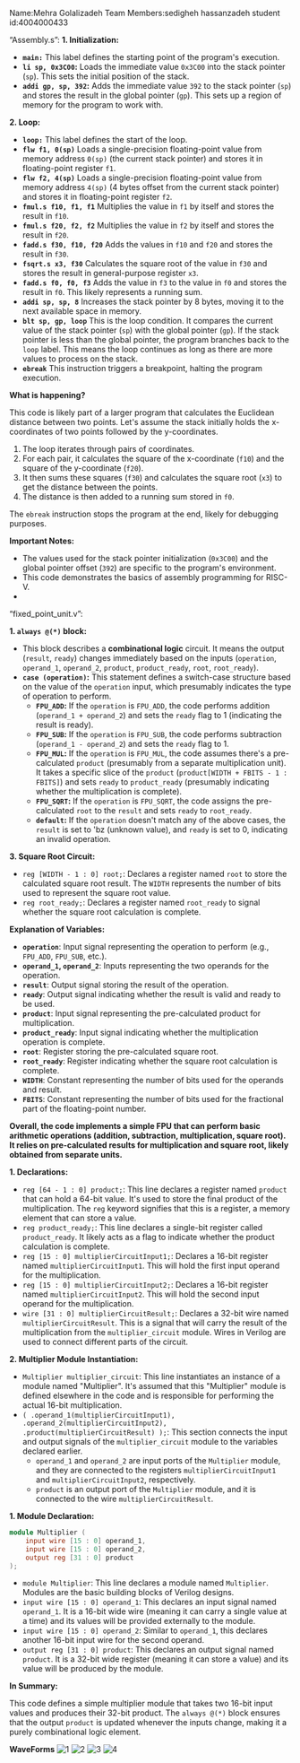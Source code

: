 Name:Mehra Golalizadeh
Team Members:sedigheh hassanzadeh
student id:4004000433

“Assembly.s”:
**1. Initialization:**

* **`main:`** This label defines the starting point of the program's execution.
* **`li sp, 0x3C00`:**  Loads the immediate value `0x3C00` into the stack pointer (`sp`). This sets the initial position of the stack.
* **`addi gp, sp, 392`:** Adds the immediate value `392` to the stack pointer (`sp`) and stores the result in the global pointer (`gp`). This sets up a region of memory for the program to work with.

**2. Loop:**

* **`loop:`** This label defines the start of the loop. 
* **`flw f1, 0(sp)`** Loads a single-precision floating-point value from memory address `0(sp)` (the current stack pointer) and stores it in floating-point register `f1`.
* **`flw f2, 4(sp)`** Loads a single-precision floating-point value from memory address `4(sp)` (4 bytes offset from the current stack pointer) and stores it in floating-point register `f2`. 
* **`fmul.s f10, f1, f1`**  Multiplies the value in `f1` by itself and stores the result in `f10`.
* **`fmul.s f20, f2, f2`** Multiplies the value in `f2` by itself and stores the result in `f20`. 
* **`fadd.s f30, f10, f20`** Adds the values in `f10` and `f20` and stores the result in `f30`.
* **`fsqrt.s x3, f30`**  Calculates the square root of the value in `f30` and stores the result in general-purpose register `x3`.
* **`fadd.s f0, f0, f3`** Adds the value in `f3` to the value in `f0` and stores the result in `f0`. This likely represents a running sum.
* **`addi sp, sp, 8`**  Increases the stack pointer by 8 bytes, moving it to the next available space in memory.
* **`blt sp, gp, loop`**  This is the loop condition. It compares the current value of the stack pointer (`sp`) with the global pointer (`gp`). If the stack pointer is less than the global pointer, the program branches back to the `loop` label. This means the loop continues as long as there are more values to process on the stack.
* **`ebreak`** This instruction triggers a breakpoint, halting the program execution. 

**What is happening?**

This code is likely part of a larger program that calculates the Euclidean distance between two points.  Let's assume the stack initially holds the x-coordinates of two points followed by the y-coordinates. 

1. The loop iterates through pairs of coordinates. 
2. For each pair, it calculates the square of the x-coordinate (`f10`) and the square of the y-coordinate (`f20`).
3. It then sums these squares (`f30`) and calculates the square root (`x3`) to get the distance between the points.
4. The distance is then added to a running sum stored in `f0`. 

The `ebreak` instruction stops the program at the end, likely for debugging purposes.

**Important Notes:**
* The values used for the stack pointer initialization (`0x3C00`) and the global pointer offset (`392`) are specific to the program's environment.
* This code demonstrates the basics of assembly programming for RISC-V.
* 
“fixed_point_unit.v”:

**1.  `always @(*)` block:**

   - This block describes a **combinational logic** circuit. It means the output (`result`, `ready`) changes immediately based on the inputs (`operation`, `operand_1`, `operand_2`, `product`, `product_ready`, `root`, `root_ready`).
   - **`case (operation)`:** This statement defines a switch-case structure based on the value of the `operation` input, which presumably indicates the type of operation to perform.
      - **`FPU_ADD`:** If the `operation` is `FPU_ADD`, the code performs addition (`operand_1 + operand_2`) and sets the `ready` flag to 1 (indicating the result is ready).
      - **`FPU_SUB`:** If the `operation` is `FPU_SUB`, the code performs subtraction (`operand_1 - operand_2`) and sets the `ready` flag to 1.
      - **`FPU_MUL`:** If the `operation` is `FPU_MUL`, the code assumes there's a pre-calculated `product` (presumably from a separate multiplication unit). It takes a specific slice of the `product` (`product[WIDTH + FBITS - 1 : FBITS]`) and sets `ready` to `product_ready` (presumably indicating whether the multiplication is complete).
      - **`FPU_SQRT`:** If the `operation` is `FPU_SQRT`, the code assigns the pre-calculated `root` to the `result` and sets `ready` to `root_ready`.
      - **`default`:** If the `operation` doesn't match any of the above cases, the `result` is set to 'bz (unknown value), and `ready` is set to 0, indicating an invalid operation.


**3. Square Root Circuit:**

   - `reg [WIDTH - 1 : 0] root;`: Declares a register named `root` to store the calculated square root result. The `WIDTH` represents the number of bits used to represent the square root value.
   - `reg root_ready;`: Declares a register named `root_ready` to signal whether the square root calculation is complete.

**Explanation of Variables:**

- **`operation`**: Input signal representing the operation to perform (e.g., `FPU_ADD`, `FPU_SUB`, etc.).
- **`operand_1`, `operand_2`**: Inputs representing the two operands for the operation.
- **`result`**: Output signal storing the result of the operation.
- **`ready`**: Output signal indicating whether the result is valid and ready to be used.
- **`product`**: Input signal representing the pre-calculated product for multiplication.
- **`product_ready`**: Input signal indicating whether the multiplication operation is complete.
- **`root`**: Register storing the pre-calculated square root.
- **`root_ready`**: Register indicating whether the square root calculation is complete.
- **`WIDTH`**: Constant representing the number of bits used for the operands and result.
- **`FBITS`**: Constant representing the number of bits used for the fractional part of the floating-point number.

**Overall, the code implements a simple FPU that can perform basic arithmetic operations (addition, subtraction, multiplication, square root). It relies on pre-calculated results for multiplication and square root, likely obtained from separate units.**

**1. Declarations:**

- `reg [64 - 1 : 0] product;`: This line declares a register named `product` that can hold a 64-bit value. It's used to store the final product of the multiplication. The `reg` keyword signifies that this is a register, a memory element that can store a value.
- `reg product_ready;`: This line declares a single-bit register called `product_ready`. It likely acts as a flag to indicate whether the product calculation is complete.
- `reg [15 : 0] multiplierCircuitInput1;`: Declares a 16-bit register named `multiplierCircuitInput1`. This will hold the first input operand for the multiplication.
- `reg [15 : 0] multiplierCircuitInput2;`:  Declares a 16-bit register named `multiplierCircuitInput2`. This will hold the second input operand for the multiplication.
- `wire [31 : 0] multiplierCircuitResult;`: Declares a 32-bit wire named `multiplierCircuitResult`. This is a signal that will carry the result of the multiplication from the `multiplier_circuit` module. Wires in Verilog are used to connect different parts of the circuit.

**2. Multiplier Module Instantiation:**

- `Multiplier multiplier_circuit`: This line instantiates an instance of a module named "Multiplier". It's assumed that this "Multiplier" module is defined elsewhere in the code and is responsible for performing the actual 16-bit multiplication.
- `( .operand_1(multiplierCircuitInput1), .operand_2(multiplierCircuitInput2), .product(multiplierCircuitResult) );`: This section connects the input and output signals of the `multiplier_circuit` module to the variables declared earlier. 
    - `operand_1` and `operand_2` are input ports of the `Multiplier` module, and they are connected to the registers `multiplierCircuitInput1` and `multiplierCircuitInput2`, respectively.
    - `product` is an output port of the `Multiplier` module, and it is connected to the wire `multiplierCircuitResult`.


**1. Module Declaration:**

```verilog
module Multiplier (
    input wire [15 : 0] operand_1,
    input wire [15 : 0] operand_2,
    output reg [31 : 0] product
);
```

* `module Multiplier`: This line declares a module named `Multiplier`. Modules are the basic building blocks of Verilog designs.
* `input wire [15 : 0] operand_1`:  This declares an input signal named `operand_1`. It is a 16-bit wide wire (meaning it can carry a single value at a time) and its values will be provided externally to the module.
* `input wire [15 : 0] operand_2`: Similar to `operand_1`, this declares another 16-bit input wire for the second operand.
* `output reg [31 : 0] product`: This declares an output signal named `product`. It is a 32-bit wide register (meaning it can store a value) and its value will be produced by the module. 


**In Summary:**

This code defines a simple multiplier module that takes two 16-bit input values and produces their 32-bit product. The `always @(*)` block ensures that the output `product` is updated whenever the inputs change, making it a purely combinational logic element.

**WaveForms**
![1](https://github.com/mehraaaa/LUMOS/assets/159551279/e45d7b4f-6f8d-4c9e-956a-1f2cec0a64d5)
![2](https://github.com/mehraaaa/LUMOS/assets/159551279/49145950-014f-4721-8707-cc9adf2f4ce0)
![3](https://github.com/mehraaaa/LUMOS/assets/159551279/911a503b-1f99-4db0-9321-b2d53197f02e)
![4](https://github.com/mehraaaa/LUMOS/assets/159551279/df43ed5b-d124-4cf0-bfa3-6d86514ff7a0)




